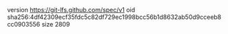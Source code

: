 version https://git-lfs.github.com/spec/v1
oid sha256:4df42309ecf35fdc5c82df729ec1998bcc56b1d8632ab50d9cceeb8cc0903556
size 2809
